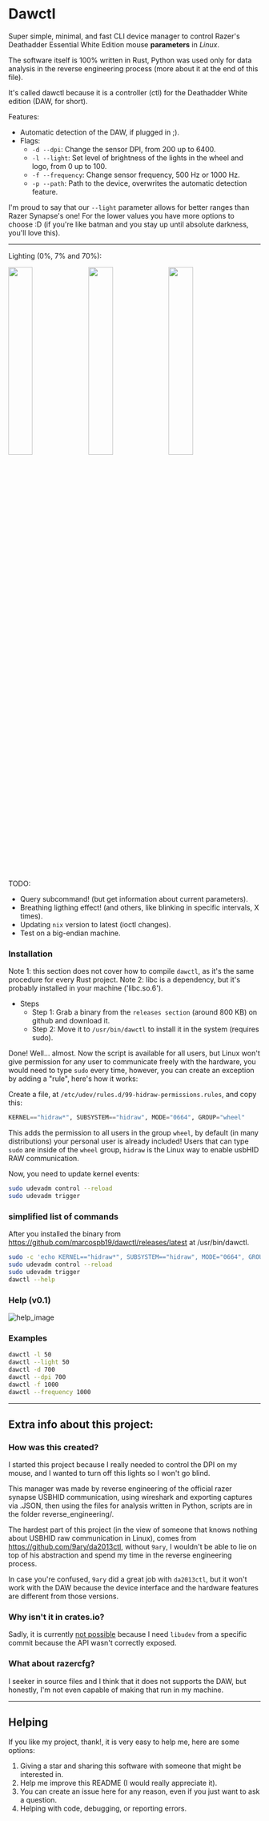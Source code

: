 # Dawctl
Super simple, minimal, and fast CLI device manager to control Razer's Deathadder Essential White Edition mouse **parameters** in _Linux_.

The software itself is 100% written in Rust, Python was used only for data analysis in the reverse engineering process (more about it at the end of this file).

It's called dawctl because it is a controller (ctl) for the Deathadder White edition (DAW, for short).

Features:
- Automatic detection of the DAW, if plugged in ;).
- Flags:
  - `-d --dpi`: Change the sensor DPI, from 200 up to 6400.
  - `-l --light`: Set level of brightness of the lights in the wheel and logo, from 0 up to 100.
  - `-f --frequency`: Change sensor frequency, 500 Hz or 1000 Hz.
  - `-p --path`: Path to the device, overwrites the automatic detection feature.

I'm proud to say that our `--light` parameter allows for better ranges than Razer Synapse's one! For the lower values you have more options to choose :D (if you're like batman and you stay up until absolute darkness, you'll love this).

---

Lighting (0%, 7% and 70%):
<p float="left">
  <img src="https://i.imgur.com/8XviPEf.jpg" width="31%" />
  <img src="https://i.imgur.com/MkZTpcB.jpg" width="31%" />
  <img src="https://i.imgur.com/Arrm9SC.jpg" width="31%" />
</p>

TODO:
- Query subcommand! (but get information about current parameters).
- Breathing ligthing effect! (and others, like blinking in specific intervals, X times).
- Updating `nix` version to latest (ioctl changes).
- Test on a big-endian machine.

### Installation
Note 1: this section does not cover how to compile `dawctl`, as it's the same procedure for every Rust project.
Note 2: libc is a dependency, but it's probably installed in your machine ('libc.so.6').

- Steps
  - Step 1: Grab a binary from the `releases section` (around 800 KB) on github and download it.
  - Step 2: Move it to `/usr/bin/dawctl` to install it in the system (requires sudo).

Done! Well... almost. Now the script is available for all users, but Linux won't give permission for any user to communicate freely with the hardware, you would need to type `sudo` every time, however, you can create an exception by adding a "rule", here's how it works:

Create a file, at `/etc/udev/rules.d/99-hidraw-permissions.rules`, and copy this:
```py
KERNEL=="hidraw*", SUBSYSTEM=="hidraw", MODE="0664", GROUP="wheel"
```

This adds the permission to all users in the group `wheel`, by default (in many distributions) your personal user is already included! Users that can type `sudo` are inside of the `wheel` group, `hidraw` is the Linux way to enable usbHID RAW communication.

Now, you need to update kernel events:
```sh
sudo udevadm control --reload
sudo udevadm trigger
```

### simplified list of commands
After you installed the binary from https://github.com/marcospb19/dawctl/releases/latest at /usr/bin/dawctl.
```sh
sudo -c 'echo KERNEL=="hidraw*", SUBSYSTEM=="hidraw", MODE="0664", GROUP="wheel"' > /etc/udev/rules.d/99-hidraw-permissions.rules
sudo udevadm control --reload
sudo udevadm trigger
dawctl --help
```

### Help (v0.1)
![help_image](https://user-images.githubusercontent.com/38900226/91664272-72e01880-eac4-11ea-8a41-8f03c463c520.png)

### Examples
```sh
dawctl -l 50
dawctl --light 50
dawctl -d 700
dawctl --dpi 700
dawctl -f 1000
dawctl --frequency 1000
```
---

## Extra info about this project:
### How was this created?

I started this project because I really needed to control the DPI on my mouse, and I wanted to turn off this lights so I won't go blind.

This manager was made by reverse engineering of the official razer synapse USBHID communication, using wireshark and exporting captures via .JSON, then using the files for analysis written in Python, scripts are in the folder reverse\_engineering/.

The hardest part of this project (in the view of someone that knows nothing about USBHID raw communication in Linux), comes from https://github.com/9ary/da2013ctl, without `9ary`, I wouldn't be able to lie on top of his abstraction and spend my time in the reverse engineering process.

In case you're confused, `9ary` did a great job with `da2013ctl`, but it won't work with the DAW because the device interface and the hardware features are different from those versions.

### Why isn't it in crates.io?
Sadly, it is currently [not possible](https://github.com/dcuddeback/libudev-rs/pull/10#issuecomment-683534098) because I need `libudev` from a specific commit because the API wasn't correctly exposed.

### What about razercfg?
I seeker in source files and I think that it does not supports the DAW, but honestly, I'm not even capable of making that run in my machine.

---

## Helping
If you like my project, thank!, it is very easy to help me, here are some options:

1. Giving a star and sharing this software with someone that might be interested in.
2. Help me improve this README (I would really appreciate it).
3. You can create an issue here for any reason, even if you just want to ask a question.
4. Helping with code, debugging, or reporting errors.
